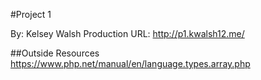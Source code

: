 #Project 1

By: Kelsey Walsh
Production URL: http://p1.kwalsh12.me/

##Outside Resources
https://www.php.net/manual/en/language.types.array.php



